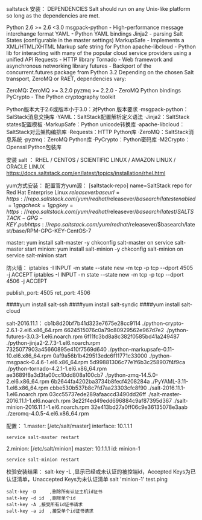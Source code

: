 


saltstack 安装：
DEPENDENCIES
Salt should run on any Unix-like platform so long as the dependencies are met.

Python 2.6 >= 2.6 <3.0
msgpack-python - High-performance message interchange format
YAML - Python YAML bindings
Jinja2 - parsing Salt States (configurable in the master settings)
MarkupSafe - Implements a XML/HTML/XHTML Markup safe string for Python
apache-libcloud - Python lib for interacting with many of the popular cloud service providers using a unified API
Requests - HTTP library
Tornado - Web framework and asynchronous networking library
futures - Backport of the concurrent.futures package from Python 3.2
Depending on the chosen Salt transport, ZeroMQ or RAET, dependencies vary:

ZeroMQ:
ZeroMQ >= 3.2.0
pyzmq >= 2.2.0 - ZeroMQ Python bindings
PyCrypto - The Python cryptography toolkit

Python版本大于2.6或版本小于3.0：对Python 版本要求
·msgpack-python：SalStack消息交换库
·YAML：SaltStack配置解析定义语法
·Jinja2：SaltStack states配置模板
·MarkupSafe：Python unicode转换库
·apache-libcloud：SaltStack对云架构编排库
·Requests：HTTP Python库
·ZeroMQ：SaltStack消息系统
·pyzmq：ZeroMQ Python库
·PyCrypto：Python密码库
·M2Crypto：Openssl Python包装库



安装 salt ： RHEL / CENTOS / SCIENTIFIC LINUX / AMAZON LINUX / ORACLE LINUX
https://docs.saltstack.com/en/latest/topics/installation/rhel.html


yum方式安装：
配置官方yum源：
[saltstack-repo]
name=SaltStack repo for Red Hat Enterprise Linux $releasever
baseurl=https://repo.saltstack.com/yum/redhat/$releasever/$basearch/latest
enabled=1
gpgcheck=1
gpgkey=https://repo.saltstack.com/yum/redhat/$releasever/$basearch/latest/SALTSTACK-GPG-KEY.pub
       https://repo.saltstack.com/yum/redhat/$releasever/$basearch/latest/base/RPM-GPG-KEY-CentOS-7

master:
	yum install salt-master -y
	chkconfig salt-master on
	service salt-master start
minion:
	yum install salt-minion -y
	chkconfig salt-minion on
	service salt-minion start

防火墙：
	iptables -I INPUT -m state --state new -m tcp -p tcp --dport 4505 -j ACCEPT
	iptables -I INPUT -m state --state new -m tcp -p tcp --dport 4506 -j ACCEPT

publish_port:	4505
ret_port:	4506

####yum install salt-ssh
####yum install salt-syndic
####yum install salt-cloud

salt-2016.11.1：
cb1b8d20bf7b41d323e7675e28cc9114  ./python-crypto-2.6.1-2.el6.x86_64.rpm
6624515076c0a79c80929562e967d7e2  ./python-futures-3.0.3-1.el6.noarch.rpm
6f11fc3bd8a8c382f0585bd41a249487  ./python-jinja2-2.7.3-1.el6.noarch.rpm
7325077903a45660895e410f7569d640  ./python-markupsafe-0.11-10.el6.x86_64.rpm
0af9a56b1b429513edc6f11771c33000  ./python-msgpack-0.4.6-1.el6.x86_64.rpm
5d99881306c77e1f6b3c258907f4f9ca  ./python-tornado-4.2.1-1.el6.x86_64.rpm
ae3689f8a3d3fa00cc10dd808a100cb7  ./python-zmq-14.5.0-2.el6.x86_64.rpm
6b2644fa4202ba3734b8fecf4208284a  ./PyYAML-3.11-1.el6.x86_64.rpm
cbbe530b537b8c7fd7aa23303cfc8f90  ./salt-2016.11.1-1.el6.noarch.rpm
03cc55737ede289afaaccd3490dd26ff  ./salt-master-2016.11.1-1.el6.noarch.rpm
3e22f4ed49edd696884c9af87395d367  ./salt-minion-2016.11.1-1.el6.noarch.rpm
32e413bd27a0ff06c9e36135078e3aab  ./zeromq-4.0.5-4.el6.x86_64.rpm


配置：
1.master:
	[/etc/salt/master]
	interface: 10.1.1.1

	service salt-master restart
2.minion:
	[/etc/salt/minion]
	master: 10.1.1.1
	id: minion-1

	service salt-minion restart



校验安装结果：
	salt-key -L	,显示已经或未认证的被控端id，Accepted Keys为已认证清单，Unaccepted Keys为未认证清单
	salt 'minion-1' test.ping
	
	salt-key -D 	,删除所有认证主机id证书
	salt-key -d id	,删除单个id
	salt-key -A	,接受所有id证书请求
	salt-key -a id	,接受单个id证书请求
